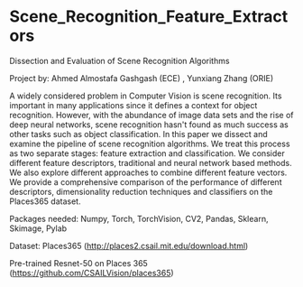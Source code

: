 # Scene_Recognition_Feature_Extractors
Dissection and Evaluation of Scene Recognition Algorithms 

Project by: Ahmed Almostafa Gashgash (ECE) , Yunxiang Zhang (ORIE)

A widely considered problem in Computer Vision is scene recognition. Its important in many applications since it defines a context for object recognition. However, with the abundance of image data sets and the rise of deep neural networks, scene recognition hasn't found as much success as other tasks such as object classification. In this paper we dissect and examine the pipeline of scene recognition algorithms. We treat this process as two separate stages: feature extraction and classification. We consider different feature descriptors, traditional and neural network based methods. We also explore different approaches to combine different feature vectors. We provide a comprehensive comparison of the performance of different descriptors, dimensionality reduction techniques and classifiers on the Places365 dataset. 

Packages needed: Numpy, Torch, TorchVision, CV2, Pandas, Sklearn, Skimage, Pylab  

Dataset: Places365 (http://places2.csail.mit.edu/download.html) 

Pre-trained Resnet-50 on Places 365 (https://github.com/CSAILVision/places365)




